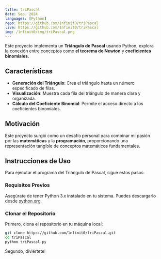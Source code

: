 ```yaml
---
title: triPascal
date: Sep. 2024
languages: [Python]
repo: https://github.com/1nfinit0/triPascal
live: https://github.com/1nfinit0/triPascal
img: /1nfinit0/img/triPascal.png
---
```


Este proyecto implementa un **Triángulo de Pascal** usando Python, explora la conexión entre conceptos como **el teorema de Newton** y **coeficientes binomiales**.

## Características

- **Generación del Triángulo**: Crea el triángulo hasta un número especificado de filas.
- **Visualización**: Muestra cada fila del triángulo de manera clara y organizada.
- **Cálculo del Coeficiente Binomial**: Permite el acceso directo a los coeficientes binomiales.

## Motivación

Este proyecto surgió como un desafío personal para combinar mi pasión por las **matemáticas** y la **programación**, proporcionando una representación tangible de conceptos matemáticos fundamentales.

## Instrucciones de Uso

Para ejecutar el programa del Triángulo de Pascal, sigue estos pasos:

### Requisitos Previos

Asegúrate de tener Python 3.x instalado en tu sistema. Puedes descargarlo desde [python.org](https://www.python.org/downloads/).

### Clonar el Repositorio

Primero, clona el repositorio en tu máquina local:

```bash
git clone https://github.com/1nfinit0/triPascal.git
cd triPascal
python triPascal.py
```

Segundo, diviértete!
